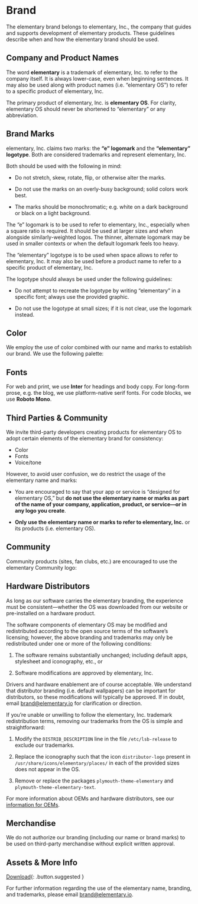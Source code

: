 # Brand

The elementary brand belongs to elementary, Inc., the company that guides and supports development of elementary products. These guidelines describe when and how the elementary brand should be used.

## Company and Product Names

The word **elementary** is a trademark of elementary, Inc. to refer to the company itself. It is always lower-case, even when beginning sentences. It may also be used along with product names (i.e. “elementary OS”) to refer to a specific product of elementary, Inc.

The primary product of elementary, Inc. is **elementary OS**. For clarity, elementary OS should never be shortened to “elementary” or any abbreviation.

## Brand Marks

elementary, Inc. claims two marks: the **“e” logomark** and the **“elementary” logotype**. Both are considered trademarks and represent elementary, Inc.

Both should be used with the following in mind:

- Do not stretch, skew, rotate, flip, or otherwise alter the marks.

- Do not use the marks on an overly-busy background; solid colors work best.

- The marks should be monochromatic; e.g. white on a dark background or black on a light background.

<!-- images -->

The “e” logomark is to be used to refer to elementary, Inc., especially when a square ratio is required. It should be used at larger sizes and when alongside similarly-weighted logos. The thinner, alternate logomark may be used in smaller contexts or when the default logomark feels too heavy.

<!-- images -->

The “elementary” logotype is to be used when space allows to refer to elementary, Inc. It may also be used before a product name to refer to a specific product of elementary, Inc.

The logotype should always be used under the following guidelines:

- Do not attempt to recreate the logotype by writing “elementary” in a specific font; always use the provided graphic.

- Do not use the logotype at small sizes; if it is not clear, use the logomark instead.

## Color

We employ the use of color combined with our name and marks to establish our brand. We use the following palette:

## Fonts

For web and print, we use **Inter** for headings and body copy. For long-form prose, e.g. the blog, we use platform-native serif fonts. For code blocks, we use **Roboto Mono**. 

## Third Parties & Community

We invite third-party developers creating products for elementary OS to adopt certain elements of the elementary brand for consistency:

- Color
- Fonts
- Voice/tone

However, to avoid user confusion, we do restrict the usage of the elementary name and marks:

- You are encouraged to say that your app or service is “designed for elementary OS,” but **do not use the elementary name or marks as part of the name of your company, application, product, or service—or in any logo you create**.

- **Only use the elementary name or marks to refer to elementary, Inc.** or its products (i.e. elementary OS).

## Community

Community products (sites, fan clubs, etc.) are encouraged to use the elementary Community logo:

<!-- image -->

## Hardware Distributors

As long as our software carries the elementary branding, the experience must be consistent—whether the OS was downloaded from our website or pre-installed on a hardware product.

The software components of elementary OS may be modified and redistributed according to the open source terms of the software’s licensing; however, the above branding and trademarks may only be redistributed under one or more of the following conditions:

1. The software remains substantially unchanged; including default apps, stylesheet and iconography, etc., or

2. Software modifications are approved by elementary, Inc.

Drivers and hardware enablement are of course acceptable. We understand that distributor branding (i.e. default wallpapers) can be important for distributors, so these modifications will typically be approved. If in doubt, email brand@elementary.io for clarification or direction.

If you’re unable or unwilling to follow the elementary, Inc. trademark redistribution terms, removing our trademarks from the OS is simple and straightforward:

1. Modify the `DISTRIB_DESCRIPTION` line in the file `/etc/lsb-release` to exclude our trademarks.

2. Replace the iconography such that the icon `distributor-logo` present in `/usr/share/icons/elementary/places/` in each of the provided sizes does not appear in the OS.

3. Remove or replace the packages `plymouth-theme-elementary` and `plymouth-theme-elementary-text`.

For more information about OEMs and hardware distributors, see our [information for OEMs](https://elementary.io/oem).

## Merchandise

We do not authorize our branding (including our name or brand marks) to be used on third-party merchandise without explicit written approval.

## Assets & More Info

[Download](https://github.com/elementary/brand/archive/refs/heads/master.zip){: .button.suggested }

For further information regarding the use of the elementary name, branding, and trademarks, please email brand@elementary.io.

